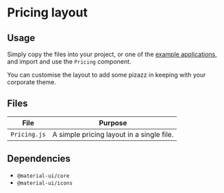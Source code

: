 # Pricing layout

## Usage

Simply copy the files into your project, or one of the [example applications](https://github.com/mui-org/material-ui/tree/master/examples), and import and use the `Pricing` component.

You can customise the layout to add some pizazz in keeping with your corporate theme.

## Files

| File         | Purpose                                   |
| ------------ | ----------------------------------------- |
| `Pricing.js` | A simple pricing layout in a single file. |

## Dependencies

- `@material-ui/core`
- `@material-ui/icons`